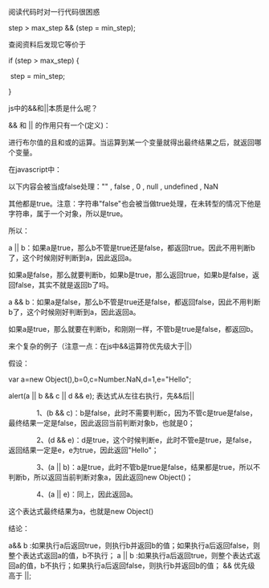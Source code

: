 阅读代码时对一行代码很困惑

step > max_step && (step = min_step);

查阅资料后发现它等价于

if (step > max_step) {

​     step = min_step;

}

 

js中的&&和||本质是什么呢？

&& 和 || 的作用只有一个(定义)：

进行布尔值的且和或的运算。当运算到某一个变量就得出最终结果之后，就返回哪个变量。

 

在javascript中：

以下内容会被当成false处理："" , false , 0 , null , undefined , NaN

其他都是true。注意：字符串"false"也会被当做true处理，在未转型的情况下他是字符串，属于一个对象，所以是true。

 

所以：

a || b：如果a是true，那么b不管是true还是false，都返回true。因此不用判断b了，这个时候刚好判断到a，因此返回a。

如果a是false，那么就要判断b，如果b是true，那么返回true，如果b是false，返回false，其实不就是返回b了吗。

 

a && b：如果a是false，那么b不管是true还是false，都返回false，因此不用判断b了，这个时候刚好判断到a，因此返回a。

如果a是true，那么就要在判断b，和刚刚一样，不管b是true是false，都返回b。

 

 

来个复杂的例子（注意一点：在js中&&运算符优先级大于||）

假设：

 var a=new Object(),b=0,c=Number.NaN,d=1,e="Hello";

  alert(a || b && c || d && e);  表达式从左往右执行，先&&后||

　　　　1、(b && c)：b是false，此时不需要判断c，因为不管c是true是false，最终结果一定是false，因此返回当前判断对象b，也就是0；

　　　　2、(d && e)：d是true，这个时候判断e，此时不管e是true，是false，返回结果一定是e，e为true，因此返回"Hello"；

　　　　3、(a || b)：a是true，此时不管b是true是false，结果都是true，所以不判断b，所以返回当前判断对象a，因此返回new Object()；

　　　　4、(a || e)：同上，因此返回a。

这个表达式最终结果为a，也就是new Object()

 

结论：

a&& b :如果执行a后返回true，则执行b并返回b的值；如果执行a后返回false，则整个表达式返回a的值，b不执行；
a || b :如果执行a后返回true，则整个表达式返回a的值，b不执行；如果执行a后返回false，则执行b并返回b的值；
&& 优先级高于 ||;
